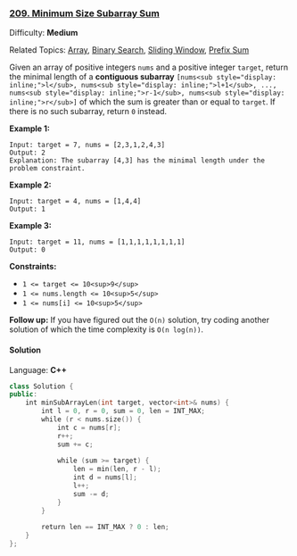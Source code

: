 ### [209\. Minimum Size Subarray Sum](https://leetcode.com/problems/minimum-size-subarray-sum/)

Difficulty: **Medium**

Related Topics: [Array](https://leetcode.com/tag/array/), [Binary Search](https://leetcode.com/tag/binary-search/), [Sliding Window](https://leetcode.com/tag/sliding-window/), [Prefix Sum](https://leetcode.com/tag/prefix-sum/)


Given an array of positive integers `nums` and a positive integer `target`, return the minimal length of a **contiguous subarray** `[nums<sub style="display: inline;">l</sub>, nums<sub style="display: inline;">l+1</sub>, ..., nums<sub style="display: inline;">r-1</sub>, nums<sub style="display: inline;">r</sub>]` of which the sum is greater than or equal to `target`. If there is no such subarray, return `0` instead.

**Example 1:**

```
Input: target = 7, nums = [2,3,1,2,4,3]
Output: 2
Explanation: The subarray [4,3] has the minimal length under the problem constraint.
```

**Example 2:**

```
Input: target = 4, nums = [1,4,4]
Output: 1
```

**Example 3:**

```
Input: target = 11, nums = [1,1,1,1,1,1,1,1]
Output: 0
```

**Constraints:**

*   `1 <= target <= 10<sup>9</sup>`
*   `1 <= nums.length <= 10<sup>5</sup>`
*   `1 <= nums[i] <= 10<sup>5</sup>`

**Follow up:** If you have figured out the `O(n)` solution, try coding another solution of which the time complexity is `O(n log(n))`.

#### Solution

Language: **C++**

```c++
class Solution {
public:
    int minSubArrayLen(int target, vector<int>& nums) {
        int l = 0, r = 0, sum = 0, len = INT_MAX;
        while (r < nums.size()) {
            int c = nums[r];
            r++;
            sum += c;
            
            while (sum >= target) {
                len = min(len, r - l);
                int d = nums[l];
                l++;
                sum -= d;
            }
        }
        
        return len == INT_MAX ? 0 : len;
    }
};
```